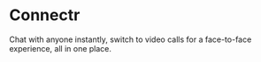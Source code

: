 # Connectr 
Chat with anyone instantly, switch to video calls for a face-to-face experience, all in one place.
